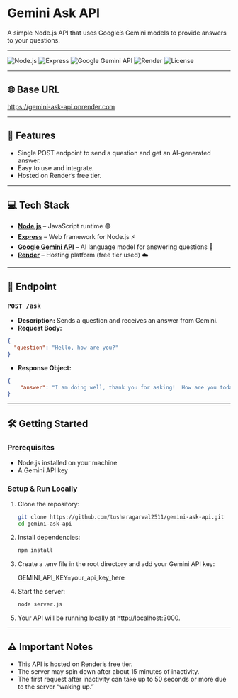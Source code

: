 # Gemini Ask API

A simple Node.js API that uses Google’s Gemini models to provide answers to your questions.

---

![Node.js](https://img.shields.io/badge/Node.js-339933?logo=node.js&logoColor=white) 
![Express](https://img.shields.io/badge/Express-000000?logo=express&logoColor=white) 
![Google Gemini API](https://img.shields.io/badge/Google%20Gemini-GenerativeAI-blue?logo=google&logoColor=white) 
![Render](https://img.shields.io/badge/Render-303030?logo=render&logoColor=white) 
![License](https://img.shields.io/badge/License-ISC-blue)

---

## 🌐 Base URL

https://gemini-ask-api.onrender.com

---

## 🚀 Features

- Single POST endpoint to send a question and get an AI-generated answer.
- Easy to use and integrate.
- Hosted on Render’s free tier.

---

## 💻 Tech Stack

- [**Node.js**](https://nodejs.org/) – JavaScript runtime 🟢  
- [**Express**](https://expressjs.com/) – Web framework for Node.js ⚡  
- [**Google Gemini API**](https://developers.generativeai.google/) – AI language model for answering questions 🤖  
- [**Render**](https://render.com/) – Hosting platform (free tier used) ☁️

---

## 🧠 Endpoint

### `POST /ask`

- **Description:** Sends a question and receives an answer from Gemini.
- **Request Body:**

```json
{
  "question": "Hello, how are you?"
}
```

- **Response Object:**
```json
{
    "answer": "I am doing well, thank you for asking!  How are you today?"
}
```

---

## 🛠 Getting Started

### Prerequisites

- Node.js installed on your machine
- A Gemini API key

### Setup & Run Locally

1. Clone the repository:

   ```bash
   git clone https://github.com/tusharagarwal2511/gemini-ask-api.git
   cd gemini-ask-api
    ```
2. Install dependencies:

    ```bash
   npm install
    ```
3. Create a .env file in the root directory and add your Gemini API key:

   GEMINI_API_KEY=your_api_key_here
    
4. Start the server:

    ```bash
    node server.js
    ```

5. Your API will be running locally at http://localhost:3000.

---

## ⚠️ Important Notes

- This API is hosted on Render’s free tier.  
- The server may spin down after about 15 minutes of inactivity.  
- The first request after inactivity can take up to 50 seconds or more due to the server “waking up.”  
